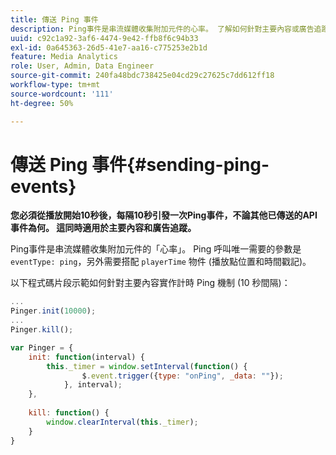 ```yaml
---
title: 傳送 Ping 事件
description: Ping事件是串流媒體收集附加元件的心率。 了解如何針對主要內容或廣告追蹤傳送計時 Ping。
uuid: c92c1a92-3af6-4474-9e42-ffb8f6c94b33
exl-id: 0a645363-26d5-41e7-aa16-c775253e2b1d
feature: Media Analytics
role: User, Admin, Data Engineer
source-git-commit: 240fa48bdc738425e04cd29c27625c7dd612ff18
workflow-type: tm+mt
source-wordcount: '111'
ht-degree: 50%

---
```


# 傳送 Ping 事件{#sending-ping-events}

**您必須從播放開始10秒後，每隔10秒引發一次Ping事件，不論其他已傳送的API事件為何。 這同時適用於主要內容和廣告追蹤。**

Ping事件是串流媒體收集附加元件的「心率」。 Ping 呼叫唯一需要的參數是 `eventType: ping`，另外需要搭配 `playerTime` 物件 (播放點位置和時間戳記)。

以下程式碼片段示範如何針對主要內容實作計時 Ping 機制 (10 秒間隔)：

```js
... 
Pinger.init(10000); 
... 
Pinger.kill();

var Pinger = { 
    init: function(interval) { 
        this._timer = window.setInterval(function() { 
                $.event.trigger({type: "onPing", _data: ""}); 
            }, interval); 
    }, 
     
    kill: function() { 
        window.clearInterval(this._timer); 
    } 
}
```
